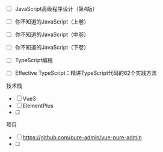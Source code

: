 - [ ] JavaScript高级程序设计（第4版）

- [ ] 你不知道的JavaScript（上卷）

- [ ] 你不知道的JavaScript（中卷）

- [ ] 你不知道的JavaScript（下卷）

- [ ] TypeScript编程

- [ ] Effective TypeScript：精进TypeScript代码的62个实践方法

技术栈

- [ ] Vue3
- [ ] ElementPlus
- [ ] 

项目

- [ ] https://github.com/pure-admin/vue-pure-admin
- [ ] 
